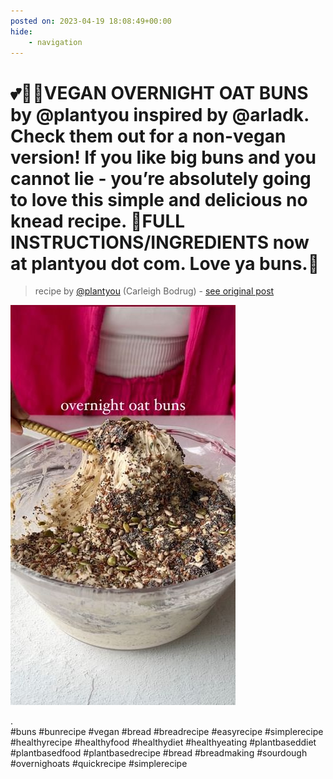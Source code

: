 ```yaml
---
posted on: 2023-04-19 18:08:49+00:00
hide:
    - navigation
---
```


# 💕🥰🥕VEGAN OVERNIGHT OAT BUNS by @plantyou inspired by @arladk. Check them out for a non-vegan version! If you like big buns and you cannot lie - you’re absolutely going to love this simple and delicious no knead recipe. 🫢FULL INSTRUCTIONS/INGREDIENTS now at plantyou dot com. Love ya buns.🥰 

> recipe by [@plantyou](https://www.instagram.com/plantyou/) 
(Carleigh Bodrug) - [see original post](https://instagram.com/p/CrOiuNIMKwa)

![](../img/plantyou_19-04-2023_1804.png)

.  
\#buns \#bunrecipe \#vegan \#bread \#breadrecipe \#easyrecipe \#simplerecipe \#healthyrecipe \#healthyfood \#healthydiet \#healthyeating \#plantbaseddiet \#plantbasedfood \#plantbasedrecipe \#bread \#breadmaking \#sourdough \#overnighoats \#quickrecipe \#simplerecipe   
